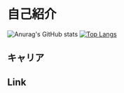 # 自己紹介
![Anurag's GitHub stats](https://github-readme-stats.vercel.app/api?username=mukku69&show_icons=true&theme=dark)
[![Top Langs](https://github-readme-stats.vercel.app/api/top-langs/?username=mukku69&layout=compact&theme=dracula)](https://github.com/anuraghazra/github-readme-stats)





## キャリア



## Link



